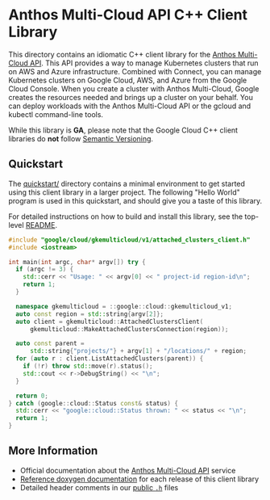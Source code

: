 # Anthos Multi-Cloud API C++ Client Library

This directory contains an idiomatic C++ client library for the
[Anthos Multi-Cloud API][cloud-service-docs]. This API provides a way to manage
Kubernetes clusters that run on AWS and Azure infrastructure. Combined with
Connect, you can manage Kubernetes clusters on Google Cloud, AWS, and Azure from
the Google Cloud Console. When you create a cluster with Anthos Multi-Cloud,
Google creates the resources needed and brings up a cluster on your behalf. You
can deploy workloads with the Anthos Multi-Cloud API or the gcloud and kubectl
command-line tools.

While this library is **GA**, please note that the Google Cloud C++ client
libraries do **not** follow [Semantic Versioning](https://semver.org/).

## Quickstart

The [quickstart/](quickstart/README.md) directory contains a minimal environment
to get started using this client library in a larger project. The following
"Hello World" program is used in this quickstart, and should give you a taste of
this library.

For detailed instructions on how to build and install this library, see the
top-level [README](/README.md#building-and-installing).

<!-- inject-quickstart-start -->

```cc
#include "google/cloud/gkemulticloud/v1/attached_clusters_client.h"
#include <iostream>

int main(int argc, char* argv[]) try {
  if (argc != 3) {
    std::cerr << "Usage: " << argv[0] << " project-id region-id\n";
    return 1;
  }

  namespace gkemulticloud = ::google::cloud::gkemulticloud_v1;
  auto const region = std::string{argv[2]};
  auto client = gkemulticloud::AttachedClustersClient(
      gkemulticloud::MakeAttachedClustersConnection(region));

  auto const parent =
      std::string{"projects/"} + argv[1] + "/locations/" + region;
  for (auto r : client.ListAttachedClusters(parent)) {
    if (!r) throw std::move(r).status();
    std::cout << r->DebugString() << "\n";
  }

  return 0;
} catch (google::cloud::Status const& status) {
  std::cerr << "google::cloud::Status thrown: " << status << "\n";
  return 1;
}
```

<!-- inject-quickstart-end -->

## More Information

- Official documentation about the [Anthos Multi-Cloud API][cloud-service-docs]
  service
- [Reference doxygen documentation][doxygen-link] for each release of this
  client library
- Detailed header comments in our [public `.h`][source-link] files

[cloud-service-docs]: https://cloud.google.com/anthos/clusters/docs/multi-cloud
[doxygen-link]: https://cloud.google.com/cpp/docs/reference/gkemulticloud/latest/
[source-link]: https://github.com/googleapis/google-cloud-cpp/tree/main/google/cloud/gkemulticloud
